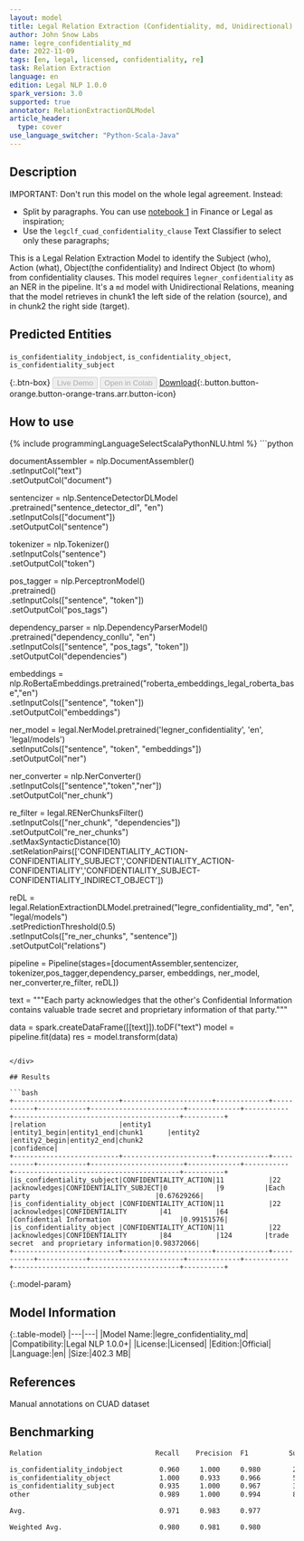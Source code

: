 ```yaml
---
layout: model
title: Legal Relation Extraction (Confidentiality, md, Unidirectional)
author: John Snow Labs
name: legre_confidentiality_md
date: 2022-11-09
tags: [en, legal, licensed, confidentiality, re]
task: Relation Extraction
language: en
edition: Legal NLP 1.0.0
spark_version: 3.0
supported: true
annotator: RelationExtractionDLModel
article_header:
  type: cover
use_language_switcher: "Python-Scala-Java"
---
```


## Description
IMPORTANT: Don't run this model on the whole legal agreement. Instead:
- Split by paragraphs. You can use [notebook 1](https://github.com/JohnSnowLabs/spark-nlp-workshop/tree/master/tutorials/Certification_Trainings_JSL) in Finance or Legal as inspiration;
- Use the `legclf_cuad_confidentiality_clause` Text Classifier to select only these paragraphs; 

This is a Legal Relation Extraction Model to identify the Subject (who), Action (what), Object(the confidentiality) and Indirect Object (to whom) from confidentiality clauses. This model requires `legner_confidentiality` as an NER in the pipeline. It's a `md` model with Unidirectional Relations, meaning that the model retrieves in chunk1 the left side of the relation (source), and in chunk2 the right side (target).

## Predicted Entities

`is_confidentiality_indobject`, `is_confidentiality_object`, `is_confidentiality_subject`

{:.btn-box}
<button class="button button-orange" disabled>Live Demo</button>
<button class="button button-orange" disabled>Open in Colab</button>
[Download](https://s3.amazonaws.com/auxdata.johnsnowlabs.com/legal/models/legre_confidentiality_md_en_1.0.0_3.0_1668006317769.zip){:.button.button-orange.button-orange-trans.arr.button-icon}

## How to use



<div class="tabs-box" markdown="1">
{% include programmingLanguageSelectScalaPythonNLU.html %}
```python

documentAssembler = nlp.DocumentAssembler()\
  .setInputCol("text")\
  .setOutputCol("document")

sentencizer = nlp.SentenceDetectorDLModel\
        .pretrained("sentence_detector_dl", "en") \
        .setInputCols(["document"])\
        .setOutputCol("sentence")

tokenizer = nlp.Tokenizer()\
        .setInputCols("sentence")\
        .setOutputCol("token")

pos_tagger = nlp.PerceptronModel()\
    .pretrained() \
    .setInputCols(["sentence", "token"])\
    .setOutputCol("pos_tags")

dependency_parser = nlp.DependencyParserModel() \
    .pretrained("dependency_conllu", "en") \
    .setInputCols(["sentence", "pos_tags", "token"]) \
    .setOutputCol("dependencies")

embeddings = nlp.RoBertaEmbeddings.pretrained("roberta_embeddings_legal_roberta_base","en") \
    .setInputCols(["sentence", "token"]) \
    .setOutputCol("embeddings")

ner_model = legal.NerModel.pretrained('legner_confidentiality', 'en', 'legal/models') \
        .setInputCols(["sentence", "token", "embeddings"]) \
        .setOutputCol("ner")

ner_converter = nlp.NerConverter() \
        .setInputCols(["sentence","token","ner"]) \
        .setOutputCol("ner_chunk")

re_filter = legal.RENerChunksFilter()\
    .setInputCols(["ner_chunk", "dependencies"])\
    .setOutputCol("re_ner_chunks")\
    .setMaxSyntacticDistance(10)\
    .setRelationPairs(['CONFIDENTIALITY_ACTION-CONFIDENTIALITY_SUBJECT','CONFIDENTIALITY_ACTION-CONFIDENTIALITY','CONFIDENTIALITY_SUBJECT-CONFIDENTIALITY_INDIRECT_OBJECT'])

reDL = legal.RelationExtractionDLModel.pretrained("legre_confidentiality_md", "en", "legal/models") \
    .setPredictionThreshold(0.5) \
    .setInputCols(["re_ner_chunks", "sentence"]) \
    .setOutputCol("relations")
    
pipeline = Pipeline(stages=[documentAssembler,sentencizer, tokenizer,pos_tagger,dependency_parser, embeddings, ner_model, ner_converter,re_filter, reDL])

text = """Each party acknowledges that the other's Confidential Information contains valuable trade secret  and proprietary information of that party."""

data = spark.createDataFrame([[text]]).toDF("text")
model = pipeline.fit(data)
res = model.transform(data)
```

</div>

## Results

```bash
+--------------------------+----------------------+-------------+-----------+------------+-----------------------+-------------+-----------+-----------------------------------------+----------+
|relation                  |entity1               |entity1_begin|entity1_end|chunk1      |entity2                |entity2_begin|entity2_end|chunk2                                   |confidence|
+--------------------------+----------------------+-------------+-----------+------------+-----------------------+-------------+-----------+-----------------------------------------+----------+
|is_confidentiality_subject|CONFIDENTIALITY_ACTION|11           |22         |acknowledges|CONFIDENTIALITY_SUBJECT|0            |9          |Each party                               |0.67629266|
|is_confidentiality_object |CONFIDENTIALITY_ACTION|11           |22         |acknowledges|CONFIDENTIALITY        |41           |64         |Confidential Information                 |0.99151576|
|is_confidentiality_object |CONFIDENTIALITY_ACTION|11           |22         |acknowledges|CONFIDENTIALITY        |84           |124        |trade secret  and proprietary information|0.98372066|
+--------------------------+----------------------+-------------+-----------+------------+-----------------------+-------------+-----------+-----------------------------------------+----------+
```

{:.model-param}
## Model Information

{:.table-model}
|---|---|
|Model Name:|legre_confidentiality_md|
|Compatibility:|Legal NLP 1.0.0+|
|License:|Licensed|
|Edition:|Official|
|Language:|en|
|Size:|402.3 MB|

## References

Manual annotations on CUAD dataset

## Benchmarking

```bash
Relation                            Recall    Precision  F1          Support 

is_confidentiality_indobject         0.960     1.000     0.980        25 
is_confidentiality_object            1.000     0.933     0.966        56
is_confidentiality_subject           0.935     1.000     0.967        31
other                                0.989     1.000     0.994        88

Avg.                                 0.971     0.983     0.977

Weighted Avg.                        0.980     0.981     0.980
```

